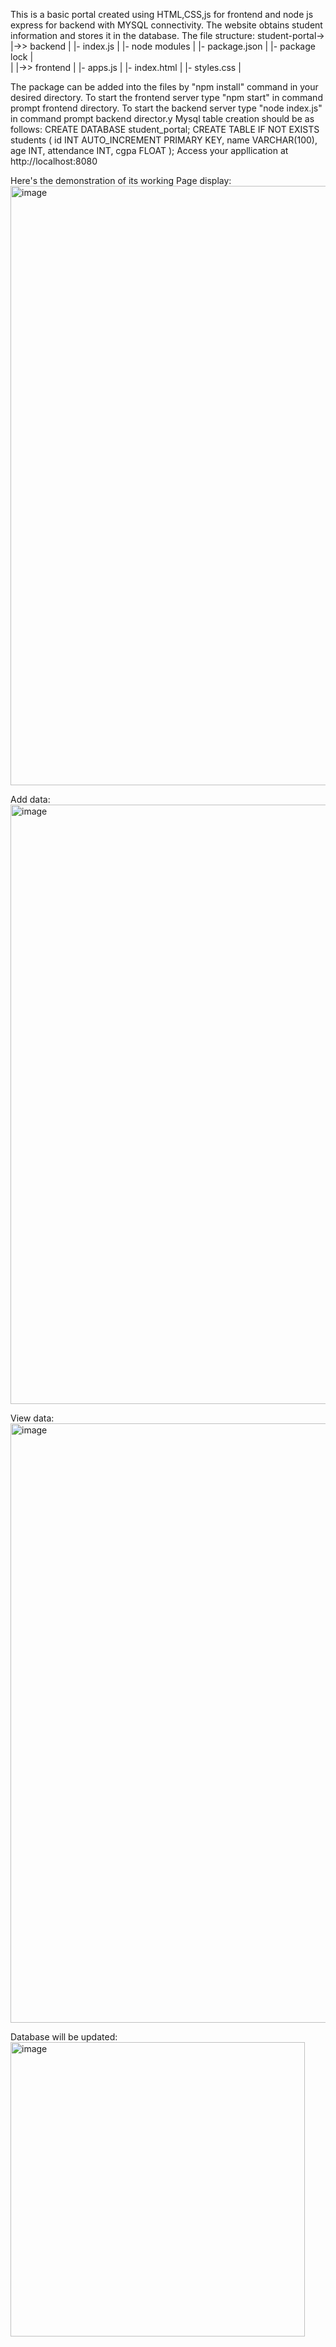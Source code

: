 This is a basic portal created using HTML,CSS,js for frontend and node js express for backend with MYSQL connectivity.
The website obtains student information and stores it in the database.
The file structure:
student-portal->
               |->> backend
               |         |- index.js
               |         |- node modules
               |         |- package.json
               |         |- package lock
               |        
               |
               |->> frontend
               |          |- apps.js
               |          |- index.html
               |          |- styles.css
               |

The package can be added into the files by "npm install" command in your desired directory.
To start the frontend server type "npm start" in command prompt frontend directory.
To start the backend server type "node index.js" in command prompt backend director.y
Mysql table creation should be as follows:
CREATE DATABASE student_portal;
CREATE TABLE IF NOT EXISTS students (
         id INT AUTO_INCREMENT PRIMARY KEY,
         name VARCHAR(100),
         age INT,
         attendance INT,
         cgpa FLOAT
     );
Access your appllication at http://localhost:8080

Here's the demonstration of its working
Page display:
<img width="959" alt="image" src="https://github.com/jyotsna2003/student-portal/assets/94167110/c0de3157-25a5-4a0f-8dfb-eb9c2834cc8d">


Add data:
<img width="959" alt="image" src="https://github.com/jyotsna2003/student-portal/assets/94167110/d366f78b-f151-4e28-8333-8a56b2a0f925">



View data:
<img width="959" alt="image" src="https://github.com/jyotsna2003/student-portal/assets/94167110/3cf38e81-0882-48b2-b0f6-6015eef9d9fd">



Database will be updated:
<img width="471" alt="image" src="https://github.com/jyotsna2003/student-portal/assets/94167110/d5380928-7724-485e-a093-2b372f1f3928">



